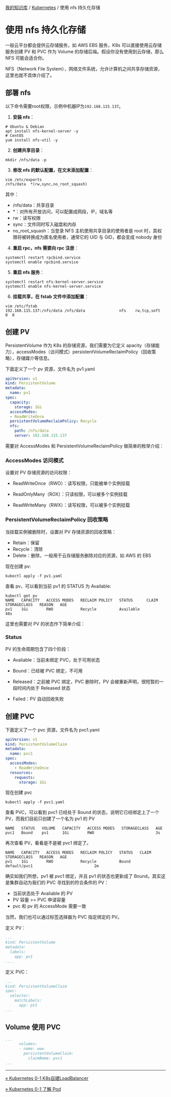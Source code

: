 [我的知识库](../README.md) / [Kubernetes](zz_generated_mdi.md) / 使用 nfs 持久化存储

# 使用 nfs 持久化存储

一般云平台都会提供云存储服务，如 AWS EBS 服务，K8s 可以直接使用云存储服务创建 PV 和 PVC 作为 Volume 的存储后端。假设你没有使用到云存储，那么 NFS 可能会适合你。

NFS（Network File System），网络文件系统，允许计算机之间共享存储资源，这里也就不具体介绍了。

## 部署 nfs

以下命令需要root权限，示例中机器IP为`192.168.115.137`。

1. **安装 nfs**：

```shell
# Ubuntu & Debian
apt install nfs-kernel-server -y
# CentOS
yum install nfs-util -y
```

2. **创建共享目录**：

```shell
mkdir /nfs/data -p
```

3. **修改 nfs 的默认配置，在文末添加配置**：

```shell
vim /etc/exports
/nfs/data  *(rw,sync,no_root_squash)
```

其中：

- /nfs/data：共享目录
- *：对所有开放访问，可以配置成网段，IP，域名等
- rw：读写权限
- sync：文件同时写入磁盘和内存
- no_root_squash：当登录 NFS 主机使用共享目录的使用者是 root 时，其权限将被转换成为匿名使用者，通常它的 UID 与 GID，都会变成 nobody 身份

4. **重启 rpc，nfs 需要向 rpc 注册**：

```shell
systemctl restart rpcbind.service
systemctl enable rpcbind.service
```

5. **重启 nfs 服务**：

```shell
systemctl restart nfs-kernel-server.service
systemctl enable nfs-kernel-server.service
```

6. **挂载共享，在 fstab 文件中添加配置**：

```shell
vim /etc/fstab
192.168.115.137:/nfs/data /nfs/data               nfs    rw,tcp,soft  0  0
```

## 创建 PV

PersistentVolume 作为 K8s 的存储资源，我们需要为它定义 apacity（存储能力），accessModes（访问模式）persistentVolumeReclaimPolicy（回收策略），存储媒介等信息。

下面定义了一个 pv 资源，文件名为 pv1.yaml

```yaml
apiVersion: v1
kind: PersistentVolume
metadata:
  name: pv1
spec:
  capacity:
    storage: 1Gi
  accessModes:
  - ReadWriteOnce
  persistentVolumeReclaimPolicy: Recycle
  nfs:
    path: /nfs/data
    server: 192.168.115.137
```

需要对 AccessModes 和 PersistentVolumeReclaimPolicy 做简单的枚举介绍：

### AccessModes 访问模式

设置对 PV 存储资源的访问权限：

- ReadWriteOnce（RWO）：读写权限，只能被单个实例挂载
- ReadOnlyMany（ROX）：只读权限，可以被多个实例挂载

- ReadWriteMany（RWX）：读写权限，可以被多个实例挂载

### PersistentVolumeReclaimPolicy 回收策略

当挂载实例被删除时，设置对 PV 存储资源的回收策略：

- Retain：保留
- Recycle：清除
- Delete：删除，一般用于云存储服务删除对应的资源，如 AWS 的 EBS

现在创建 pv:

```shell
kubectl apply -f pv1.yaml
```

查看 pv，可以看到当前 pv1 的 STATUS 为 Available:

```shell
kubectl get pv
NAME   CAPACITY   ACCESS MODES   RECLAIM POLICY   STATUS      CLAIM   STORAGECLASS   REASON   AGE
pv1    1Gi        RWO            Recycle          Available                                   48s
```

这里也需要对 PV 的状态作下简单介绍：

### Status

PV 的生命周期包含了四个阶段：

- Avaliable：当前未绑定 PVC，处于可用状态

- Bound：已经被 PVC 绑定，不可用

- Released：之前被 PVC 绑定，PVC 删除时，PV 会被重新声明，很短暂的一段时间内处于 Released 状态
- Failed：PV 自动回收失败

## 创建 PVC

下面定义了一个 pvc 资源，文件名为 pvc1.yaml

```yaml
apiVersion: v1
kind: PersistentVolumeClaim
metadata:
  name: pvc1
spec:
  accessModes:
    - ReadWriteOnce
  resources:
    requests:
      storage: 1Gi  
```

现在创建 pvc

```shell
kubectl apply -f pvc1.yaml
```

查看 PVC，可以看到 pvc1 已经处于 Bound 的状态，说明它已经绑定上了一个 PV，而我们目前只创建了一个名为 pv1 的 PV

```shell
NAME   STATUS   VOLUME   CAPACITY   ACCESS MODES   STORAGECLASS   AGE
pvc1   Bound    pv1      1Gi        RWO                           3s
```

再次查看 PV，看看是不是被 pvc1 绑定了。

```shell
NAME   CAPACITY   ACCESS MODES   RECLAIM POLICY   STATUS   CLAIM          STORAGECLASS   REASON   AGE
pv1    1Gi        RWO            Recycle          Bound    default/pvc1                           2m
```

确实如我们所想，pv1 被 pvc1 绑定，并且 pv1 的状态也更新成了 Bound。其实这是集群自动为我们的 PVC 寻找到的符合条件的 PV：

- 当前状态处于 Avaliable 的 PV
- PV 容量 >= PVC 申请容量
- pvc 和 pv 的 AccessMode 需要一致

当然，我们也可以通过标签选择器为 PVC 指定绑定的 PV。

定义 PV：

```yaml
...
kind: PersistentVolume
metadata:
  labels:
    app: pv1
....
```

定义 PVC：

```yaml
...
kind: PersistentVolumeClaim
spec:
  selector:
    matchLabels:
      app: pv1
...      
```

## Volume 使用 PVC

```yaml
...
      volumes:
      - name: www
        persistentVolumeClaim:
          claimName: pvc1
...          
```

---
[« Kubernetes 0-1 K8s自建LoadBalancer](metallb.md)

[» Kubernetes 0-1 了解 Pod](pod-understood.md)
